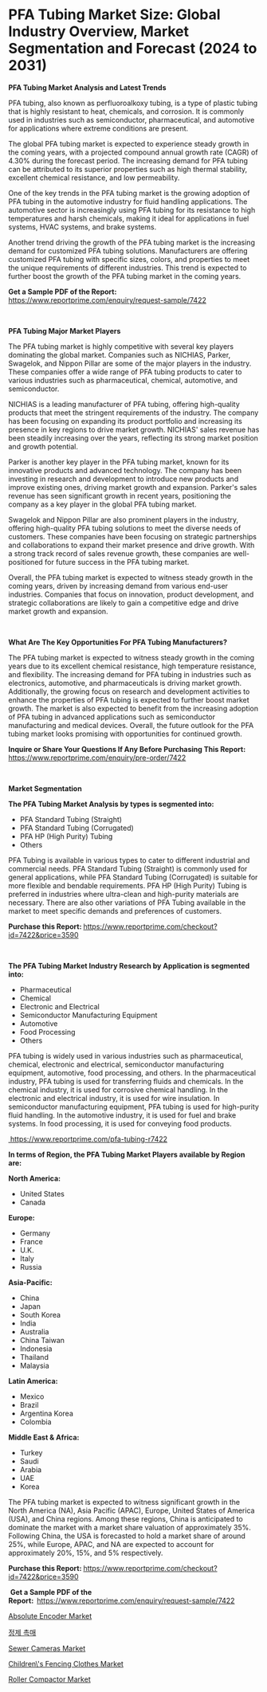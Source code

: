 <p><h1>PFA Tubing Market Size: Global Industry Overview, Market Segmentation and Forecast (2024 to 2031)</h1></p><p><strong>PFA Tubing Market Analysis and Latest Trends</strong></p>
<p><p>PFA tubing, also known as perfluoroalkoxy tubing, is a type of plastic tubing that is highly resistant to heat, chemicals, and corrosion. It is commonly used in industries such as semiconductor, pharmaceutical, and automotive for applications where extreme conditions are present.</p><p>The global PFA tubing market is expected to experience steady growth in the coming years, with a projected compound annual growth rate (CAGR) of 4.30% during the forecast period. The increasing demand for PFA tubing can be attributed to its superior properties such as high thermal stability, excellent chemical resistance, and low permeability.</p><p>One of the key trends in the PFA tubing market is the growing adoption of PFA tubing in the automotive industry for fluid handling applications. The automotive sector is increasingly using PFA tubing for its resistance to high temperatures and harsh chemicals, making it ideal for applications in fuel systems, HVAC systems, and brake systems.</p><p>Another trend driving the growth of the PFA tubing market is the increasing demand for customized PFA tubing solutions. Manufacturers are offering customized PFA tubing with specific sizes, colors, and properties to meet the unique requirements of different industries. This trend is expected to further boost the growth of the PFA tubing market in the coming years.</p></p>
<p><strong>Get a Sample PDF of the Report:&nbsp;</strong> <a href="https://www.reportprime.com/enquiry/request-sample/7422">https://www.reportprime.com/enquiry/request-sample/7422</a></p>
<p>&nbsp;</p>
<p><strong>PFA Tubing Major Market Players</strong></p>
<p><p>The PFA tubing market is highly competitive with several key players dominating the global market. Companies such as NICHIAS, Parker, Swagelok, and Nippon Pillar are some of the major players in the industry. These companies offer a wide range of PFA tubing products to cater to various industries such as pharmaceutical, chemical, automotive, and semiconductor.</p><p>NICHIAS is a leading manufacturer of PFA tubing, offering high-quality products that meet the stringent requirements of the industry. The company has been focusing on expanding its product portfolio and increasing its presence in key regions to drive market growth. NICHIAS' sales revenue has been steadily increasing over the years, reflecting its strong market position and growth potential.</p><p>Parker is another key player in the PFA tubing market, known for its innovative products and advanced technology. The company has been investing in research and development to introduce new products and improve existing ones, driving market growth and expansion. Parker's sales revenue has seen significant growth in recent years, positioning the company as a key player in the global PFA tubing market.</p><p>Swagelok and Nippon Pillar are also prominent players in the industry, offering high-quality PFA tubing solutions to meet the diverse needs of customers. These companies have been focusing on strategic partnerships and collaborations to expand their market presence and drive growth. With a strong track record of sales revenue growth, these companies are well-positioned for future success in the PFA tubing market.</p><p>Overall, the PFA tubing market is expected to witness steady growth in the coming years, driven by increasing demand from various end-user industries. Companies that focus on innovation, product development, and strategic collaborations are likely to gain a competitive edge and drive market growth and expansion.</p></p>
<p>&nbsp;</p>
<p><strong>What Are The Key Opportunities For PFA Tubing Manufacturers?</strong></p>
<p><p>The PFA tubing market is expected to witness steady growth in the coming years due to its excellent chemical resistance, high temperature resistance, and flexibility. The increasing demand for PFA tubing in industries such as electronics, automotive, and pharmaceuticals is driving market growth. Additionally, the growing focus on research and development activities to enhance the properties of PFA tubing is expected to further boost market growth. The market is also expected to benefit from the increasing adoption of PFA tubing in advanced applications such as semiconductor manufacturing and medical devices. Overall, the future outlook for the PFA tubing market looks promising with opportunities for continued growth.</p></p>
<p><strong>Inquire or Share Your Questions If Any Before Purchasing This Report:</strong> <a href="https://www.reportprime.com/enquiry/pre-order/7422">https://www.reportprime.com/enquiry/pre-order/7422</a></p>
<p>&nbsp;</p>
<p><strong>Market Segmentation</strong></p>
<p><strong>The PFA Tubing Market Analysis by types is segmented into:</strong></p>
<p><ul><li>PFA Standard Tubing (Straight)</li><li>PFA Standard Tubing (Corrugated)</li><li>PFA HP (High Purity) Tubing</li><li>Others</li></ul></p>
<p><p>PFA Tubing is available in various types to cater to different industrial and commercial needs. PFA Standard Tubing (Straight) is commonly used for general applications, while PFA Standard Tubing (Corrugated) is suitable for more flexible and bendable requirements. PFA HP (High Purity) Tubing is preferred in industries where ultra-clean and high-purity materials are necessary. There are also other variations of PFA Tubing available in the market to meet specific demands and preferences of customers.</p></p>
<p><strong>Purchase this Report:&nbsp;</strong><a href="https://www.reportprime.com/checkout?id=7422&price=3590">https://www.reportprime.com/checkout?id=7422&price=3590</a></p>
<p>&nbsp;</p>
<p><strong>The PFA Tubing Market Industry Research by Application is segmented into:</strong></p>
<p><ul><li>Pharmaceutical</li><li>Chemical</li><li>Electronic and Electrical</li><li>Semiconductor Manufacturing Equipment</li><li>Automotive</li><li>Food Processing</li><li>Others</li></ul></p>
<p><p>PFA tubing is widely used in various industries such as pharmaceutical, chemical, electronic and electrical, semiconductor manufacturing equipment, automotive, food processing, and others. In the pharmaceutical industry, PFA tubing is used for transferring fluids and chemicals. In the chemical industry, it is used for corrosive chemical handling. In the electronic and electrical industry, it is used for wire insulation. In semiconductor manufacturing equipment, PFA tubing is used for high-purity fluid handling. In the automotive industry, it is used for fuel and brake systems. In food processing, it is used for conveying food products.</p></p>
<p><a href="https://www.reportprime.com/pfa-tubing-r7422">&nbsp;https://www.reportprime.com/pfa-tubing-r7422</a></p>
<p><strong>In terms of Region, the PFA Tubing Market Players available by Region are:</strong></p>
<p>
    <p> <strong> North America: </strong>
        <ul>
            <li>United States</li>
            <li>Canada</li>
        </ul>
        </p> 
    <p> <strong> Europe: </strong>
        <ul>
            <li>Germany</li>
            <li>France</li>
            <li>U.K.</li>
            <li>Italy</li>
            <li>Russia</li>
        </ul>
        </p> 
    <p> <strong> Asia-Pacific: </strong>
        <ul>
            <li>China</li>
            <li>Japan</li>
            <li>South Korea</li>
            <li>India</li>
            <li>Australia</li>
            <li>China Taiwan</li>
            <li>Indonesia</li>
            <li>Thailand</li>
            <li>Malaysia</li>
        </ul>
        </p> 
    <p> <strong> Latin America: </strong>
        <ul>
            <li>Mexico</li>
            <li>Brazil</li>
            <li>Argentina Korea</li>
            <li>Colombia</li>
        </ul>
        </p> 
    <p> <strong> Middle East & Africa: </strong>
        <ul>
            <li>Turkey</li>
            <li>Saudi</li>
            <li>Arabia</li>
            <li>UAE</li>
            <li>Korea</li>
        </ul>
    </p>
    </p>
<p><p>The PFA tubing market is expected to witness significant growth in the North America (NA), Asia Pacific (APAC), Europe, United States of America (USA), and China regions. Among these regions, China is anticipated to dominate the market with a market share valuation of approximately 35%. Following China, the USA is forecasted to hold a market share of around 25%, while Europe, APAC, and NA are expected to account for approximately 20%, 15%, and 5% respectively.</p></p>
<p><strong>Purchase this Report: </strong><a href="https://www.reportprime.com/checkout?id=7422&price=3590">https://www.reportprime.com/checkout?id=7422&price=3590</a></p>
<p>&nbsp;<strong>Get a Sample PDF of the Report:&nbsp;&nbsp;</strong><a href="https://www.reportprime.com/enquiry/request-sample/7422">https://www.reportprime.com/enquiry/request-sample/7422</a></p>
<p><strong></strong></p>
<p><p><a href="https://www.linkedin.com/pulse/absolute-encoder-market-dynamics-2024-2031-also-its-trends-qdgkf">Absolute Encoder Market</a></p><p><a href="https://github.com/durgin521/Market-Research-Report-List-1/blob/main/407694872221.md">정제 촉매</a></p><p><a href="https://github.com/timeliteaut/Market-Research-Report-List-2/blob/main/sewer-cameras-market.md">Sewer Cameras Market</a></p><p><a href="https://www.linkedin.com/pulse/childrens-fencing-clothes-market-size-furnishes-valuable-information-riyxf">Children\'s Fencing Clothes Market</a></p><p><a href="https://github.com/bobicer/Market-Research-Report-List-3/blob/main/roller-compactor-market.md">Roller Compactor Market</a></p></p>